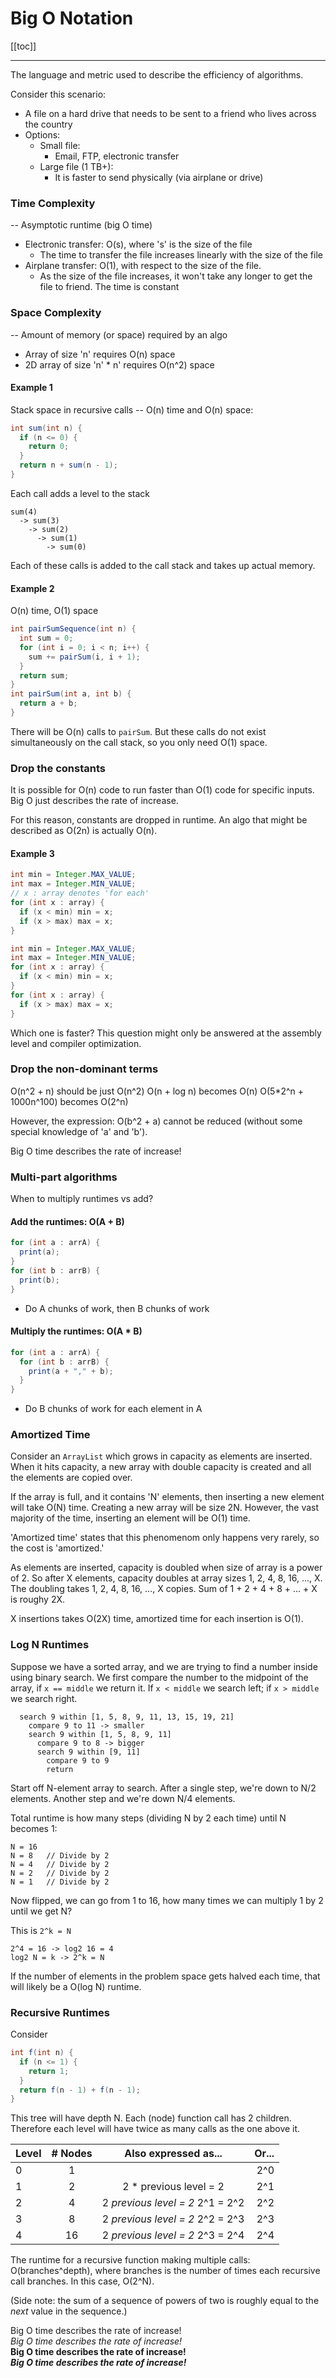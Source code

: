 # Big O Notation

[[toc]]

---

The language and metric used to describe the efficiency of algorithms.

Consider this scenario:

-   A file on a hard drive that needs to be sent to a friend who lives across the country
-   Options:
    -   Small file:
        -   Email, FTP, electronic transfer
    -   Large file (1 TB+):
        -   It is faster to send physically (via airplane or drive)

### Time Complexity

-- Asymptotic runtime (big O time)

-   Electronic transfer: O(s), where 's' is the size of the file
    -   The time to transfer the file increases linearly with the size of the file
-   Airplane transfer: O(1), with respect to the size of the file.
    -   As the size of the file increases, it won't take any longer to get the file to friend. The time is constant

### Space Complexity

-- Amount of memory (or space) required by an algo

-   Array of size 'n' requires O(n) space
-   2D array of size 'n' \* n' requires O(n^2) space

#### Example 1

Stack space in recursive calls -- O(n) time and O(n) space:

```java
int sum(int n) {
  if (n <= 0) {
    return 0;
  }
  return n + sum(n - 1);
}
```

Each call adds a level to the stack

```
sum(4)
  -> sum(3)
    -> sum(2)
      -> sum(1)
        -> sum(0)
```

Each of these calls is added to the call stack and takes up actual memory.

#### Example 2

O(n) time, O(1) space

```java
int pairSumSequence(int n) {
  int sum = 0;
  for (int i = 0; i < n; i++) {
    sum += pairSum(i, i + 1);
  }
  return sum;
}
int pairSum(int a, int b) {
  return a + b;
}
```

There will be O(n) calls to `pairSum`. But these calls do not exist simultaneously on the call stack, so you only need O(1) space.

### Drop the constants

It is possible for O(n) code to run faster than O(1) code for specific inputs. Big O just describes the rate of increase.

For this reason, constants are dropped in runtime. An algo that might be described as O(2n) is actually O(n).

#### Example 3

```java
int min = Integer.MAX_VALUE;
int max = Integer.MIN_VALUE;
// x : array denotes 'for each'
for (int x : array) {
  if (x < min) min = x;
  if (x > max) max = x;
}
```

```java
int min = Integer.MAX_VALUE;
int max = Integer.MIN_VALUE;
for (int x : array) {
  if (x < min) min = x;
}
for (int x : array) {
  if (x > max) max = x;
}
```

Which one is faster? This question might only be answered at the assembly level and compiler optimization.

### Drop the non-dominant terms

O(n^2 + n) should be just O(n^2) O(n + log n) becomes O(n) O(5\*2^n + 1000n^100) becomes O(2^n)

However, the expression: O(b^2 + a) cannot be reduced (without some special knowledge of 'a' and 'b').

Big O time describes the rate of increase!

### Multi-part algorithms

When to multiply runtimes vs add?

#### Add the runtimes: O(A + B)

```java
for (int a : arrA) {
  print(a);
}
for (int b : arrB) {
  print(b);
}
```

-   Do A chunks of work, then B chunks of work

#### Multiply the runtimes: O(A \* B)

```java
for (int a : arrA) {
  for (int b : arrB) {
    print(a + "," + b);
  }
}
```

-   Do B chunks of work for each element in A

### Amortized Time

Consider an `ArrayList` which grows in capacity as elements are inserted. When it hits capacity, a new array with double capacity is created and all the elements are copied over.

If the array is full, and it contains 'N' elements, then inserting a new element will take O(N) time. Creating a new array will be size 2N. However, the vast majority of the time, inserting an element will be O(1) time.

'Amortized time' states that this phenomenom only happens very rarely, so the cost is 'amortized.'

As elements are inserted, capacity is doubled when size of array is a power of 2. So after X elements, capacity doubles at array sizes 1, 2, 4, 8, 16, ..., X. The doubling takes 1, 2, 4, 8, 16, ..., X copies. Sum of 1 + 2 + 4 + 8 + ... + X is roughy 2X.

X insertions takes O(2X) time, amortized time for each insertion is O(1).

### Log N Runtimes

Suppose we have a sorted array, and we are trying to find a number inside using binary search. We first compare the number to the midpoint of the array, if `x == middle` we return it. If `x < middle` we search left; if `x > middle` we search right.

```
  search 9 within [1, 5, 8, 9, 11, 13, 15, 19, 21]
    compare 9 to 11 -> smaller
    search 9 within [1, 5, 8, 9, 11]
      compare 9 to 8 -> bigger
      search 9 within [9, 11]
        compare 9 to 9
        return
```

Start off N-element array to search. After a single step, we're down to N/2 elements. Another step and we're down N/4 elements.

Total runtime is how many steps (dividing N by 2 each time) until N becomes 1:

```
N = 16
N = 8   // Divide by 2
N = 4   // Divide by 2
N = 2   // Divide by 2
N = 1   // Divide by 2
```

Now flipped, we can go from 1 to 16, how many times we can multiply 1 by 2 until we get N?

This is `2^k = N`

```
2^4 = 16 -> log2 16 = 4
log2 N = k -> 2^k = N
```

If the number of elements in the problem space gets halved each time, that will likely be a O(log N) runtime.

### Recursive Runtimes

Consider

```java
int f(int n) {
  if (n <= 1) {
    return 1;
  }
  return f(n - 1) + f(n - 1);
}
```

This tree will have depth N. Each (node) function call has 2 children. Therefore each level will have twice as many calls as the one above it.

| Level | # Nodes |       Also expressed as...       | Or... |
| ----- | :-----: | :------------------------------: | ----: |
| 0     |    1    |                                  |   2^0 |
| 1     |    2    |     2 \* previous level = 2      |   2^1 |
| 2     |    4    | 2 _previous level = 2_ 2^1 = 2^2 |   2^2 |
| 3     |    8    | 2 _previous level = 2_ 2^2 = 2^3 |   2^3 |
| 4     |   16    | 2 _previous level = 2_ 2^3 = 2^4 |   2^4 |

The runtime for a recursive function making multiple calls: O(branches^depth), where branches is the number of times each recursive call branches. In this case, O(2^N).

(Side note: the sum of a sequence of powers of two is roughly equal to the _next_ value in the sequence.)

Big O time describes the rate of increase!  
_Big O time describes the rate of increase!_  
**Big O time describes the rate of increase!**  
_**Big O time describes the rate of increase!**_
